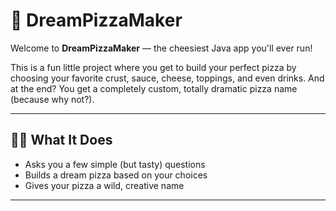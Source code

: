 # 🍕 DreamPizzaMaker

Welcome to **DreamPizzaMaker** — the cheesiest Java app you'll ever run!

This is a fun little project where you get to build your perfect pizza by choosing your favorite crust, sauce, cheese, toppings, and even drinks. 
And at the end? You get a completely custom, totally dramatic pizza name (because why not?).

---

## 🧑‍🍳 What It Does

- Asks you a few simple (but tasty) questions
- Builds a dream pizza based on your choices
- Gives your pizza a wild, creative name

---
